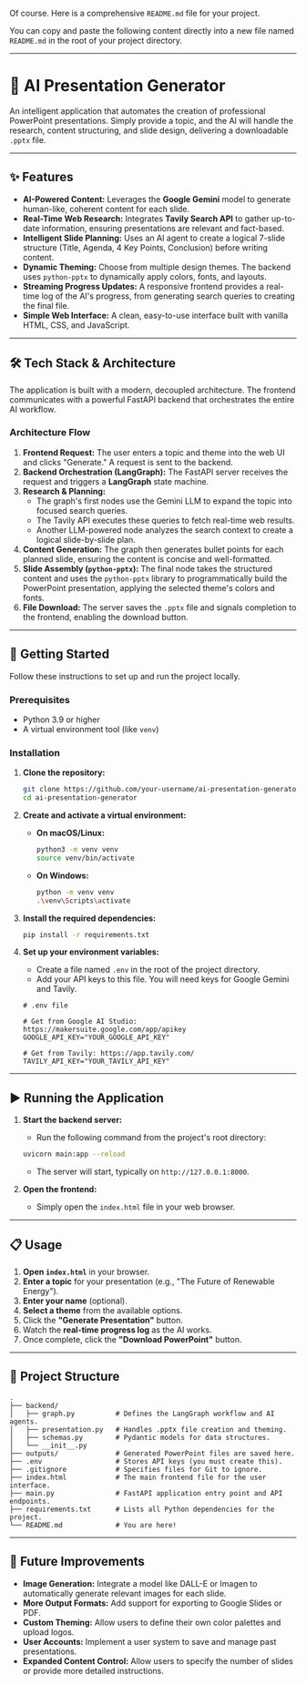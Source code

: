 Of course. Here is a comprehensive `README.md` file for your project.

You can copy and paste the following content directly into a new file named `README.md` in the root of your project directory.

-----


# 🤖 AI Presentation Generator

[](https://www.python.org/)
[](https://fastapi.tiangolo.com/)
[](https://www.langchain.com/)
[](https://ai.google.dev/)
[](https://developer.mozilla.org/en-US/docs/Web/JavaScript)

An intelligent application that automates the creation of professional PowerPoint presentations. Simply provide a topic, and the AI will handle the research, content structuring, and slide design, delivering a downloadable `.pptx` file.

-----

## ✨ Features

  * **AI-Powered Content:** Leverages the **Google Gemini** model to generate human-like, coherent content for each slide.
  * **Real-Time Web Research:** Integrates **Tavily Search API** to gather up-to-date information, ensuring presentations are relevant and fact-based.
  * **Intelligent Slide Planning:** Uses an AI agent to create a logical 7-slide structure (Title, Agenda, 4 Key Points, Conclusion) before writing content.
  * **Dynamic Theming:** Choose from multiple design themes. The backend uses `python-pptx` to dynamically apply colors, fonts, and layouts.
  * **Streaming Progress Updates:** A responsive frontend provides a real-time log of the AI's progress, from generating search queries to creating the final file.
  * **Simple Web Interface:** A clean, easy-to-use interface built with vanilla HTML, CSS, and JavaScript.

-----

## 🛠️ Tech Stack & Architecture

The application is built with a modern, decoupled architecture. The frontend communicates with a powerful FastAPI backend that orchestrates the entire AI workflow.

### Architecture Flow

1.  **Frontend Request:** The user enters a topic and theme into the web UI and clicks "Generate." A request is sent to the backend.
2.  **Backend Orchestration (LangGraph):** The FastAPI server receives the request and triggers a **LangGraph** state machine.
3.  **Research & Planning:**
      * The graph's first nodes use the Gemini LLM to expand the topic into focused search queries.
      * The Tavily API executes these queries to fetch real-time web results.
      * Another LLM-powered node analyzes the search context to create a logical slide-by-slide plan.
4.  **Content Generation:** The graph then generates bullet points for each planned slide, ensuring the content is concise and well-formatted.
5.  **Slide Assembly (`python-pptx`):** The final node takes the structured content and uses the `python-pptx` library to programmatically build the PowerPoint presentation, applying the selected theme's colors and fonts.
6.  **File Download:** The server saves the `.pptx` file and signals completion to the frontend, enabling the download button.

----
## 🚀 Getting Started

Follow these instructions to set up and run the project locally.

### Prerequisites

  * Python 3.9 or higher
  * A virtual environment tool (like `venv`)

### Installation

1.  **Clone the repository:**

    ```sh
    git clone https://github.com/your-username/ai-presentation-generator.git
    cd ai-presentation-generator
    ```

2.  **Create and activate a virtual environment:**

      * **On macOS/Linux:**
        ```sh
        python3 -m venv venv
        source venv/bin/activate
        ```
      * **On Windows:**
        ```sh
        python -m venv venv
        .\venv\Scripts\activate
        ```

3.  **Install the required dependencies:**

    ```sh
    pip install -r requirements.txt
    ```

4.  **Set up your environment variables:**

      * Create a file named `.env` in the root of the project directory.
      * Add your API keys to this file. You will need keys for Google Gemini and Tavily.

    <!-- end list -->

    ```env
    # .env file

    # Get from Google AI Studio: https://makersuite.google.com/app/apikey
    GOOGLE_API_KEY="YOUR_GOOGLE_API_KEY"

    # Get from Tavily: https://app.tavily.com/
    TAVILY_API_KEY="YOUR_TAVILY_API_KEY"
    ```

-----

## ▶️ Running the Application

1.  **Start the backend server:**

      * Run the following command from the project's root directory:

    <!-- end list -->

    ```sh
    uvicorn main:app --reload
    ```

      * The server will start, typically on `http://127.0.0.1:8000`.

2.  **Open the frontend:**

      * Simply open the `index.html` file in your web browser.

-----

## 📋 Usage

1.  **Open `index.html`** in your browser.
2.  **Enter a topic** for your presentation (e.g., "The Future of Renewable Energy").
3.  **Enter your name** (optional).
4.  **Select a theme** from the available options.
5.  Click the **"Generate Presentation"** button.
6.  Watch the **real-time progress log** as the AI works.
7.  Once complete, click the **"Download PowerPoint"** button.

-----

## 📂 Project Structure

```
.
├── backend/
│   ├── graph.py          # Defines the LangGraph workflow and AI agents.
│   ├── presentation.py   # Handles .pptx file creation and theming.
│   ├── schemas.py        # Pydantic models for data structures.
│   └── __init__.py
├── outputs/              # Generated PowerPoint files are saved here.
├── .env                  # Stores API keys (you must create this).
├── .gitignore            # Specifies files for Git to ignore.
├── index.html            # The main frontend file for the user interface.
├── main.py               # FastAPI application entry point and API endpoints.
├── requirements.txt      # Lists all Python dependencies for the project.
└── README.md             # You are here!
```

-----

## 🔮 Future Improvements

  * **Image Generation:** Integrate a model like DALL-E or Imagen to automatically generate relevant images for each slide.
  * **More Output Formats:** Add support for exporting to Google Slides or PDF.
  * **Custom Theming:** Allow users to define their own color palettes and upload logos.
  * **User Accounts:** Implement a user system to save and manage past presentations.
  * **Expanded Content Control:** Allow users to specify the number of slides or provide more detailed instructions.
